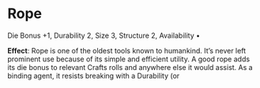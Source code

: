 # Rope

Die Bonus +1, Durability 2, Size 3, Structure 2, Availability •

**Effect**: Rope is one of the oldest tools known to
humankind. It’s never left prominent use because of its
simple and efficient utility. A good rope adds its die bonus
to relevant Crafts rolls and anywhere else it would assist.
As a binding agent, it resists breaking with a Durability (or 